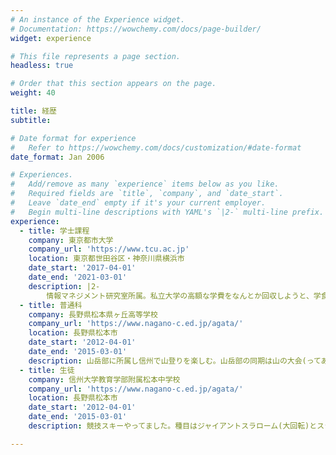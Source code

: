 ```yaml
---
# An instance of the Experience widget.
# Documentation: https://wowchemy.com/docs/page-builder/
widget: experience

# This file represents a page section.
headless: true

# Order that this section appears on the page.
weight: 40

title: 経歴
subtitle:

# Date format for experience
#   Refer to https://wowchemy.com/docs/customization/#date-format
date_format: Jan 2006

# Experiences.
#   Add/remove as many `experience` items below as you like.
#   Required fields are `title`, `company`, and `date_start`.
#   Leave `date_end` empty if it's your current employer.
#   Begin multi-line descriptions with YAML's `|2-` multi-line prefix.
experience:
  - title: 学士課程
    company: 東京都市大学
    company_url: 'https://www.tcu.ac.jp'
    location: 東京都世田谷区・神奈川県横浜市
    date_start: '2017-04-01'
    date_end: '2021-03-01'
    description: |2-
        情報マネジメント研究室所属。私立大学の高額な学費をなんとか回収しようと、学食の給茶機のお茶をタンブラーに入れて持ち帰る活動に従事。私の試算では1日60リットルのお茶を持ち帰れば1年間で約120万円分となり、学費を相殺できるはずでしたが、お茶を持ち帰ることが禁止され撃沈。学長に学費を下げろと直談判しに行くも、アメリカと比べたらうちの大学の学費は良心的である、と論破され轟沈。なぜか成績が1位(学部・学年内GPA換算)だったので学業成績をセールスポイントに民間の奨学財団にいくつか申請し、岡部亨和奨学財団様に採択していただけました。
  - title: 普通科
    company: 長野県松本県ヶ丘高等学校
    company_url: 'https://www.nagano-c.ed.jp/agata/'
    location: 長野県松本市
    date_start: '2012-04-01'
    date_end: '2015-03-01'
    description: 山岳部に所属し信州で山登りを楽しむ。山岳部の同期は山の大会(ってあるんですよ)でインターハイに出ましたが私はお留守番。その代わりスキーで国体予選に出ましたが結果は散々でした。実は生徒会長でした。
  - title: 生徒
    company: 信州大学教育学部附属松本中学校
    company_url: 'https://www.nagano-c.ed.jp/agata/'
    location: 長野県松本市
    date_start: '2012-04-01'
    date_end: '2015-03-01'
    description: 競技スキーやってました。種目はジャイアントスラローム(大回転)とスラローム(回転)。学校の備品を壊したり直したりして遊んでました。

---
```

